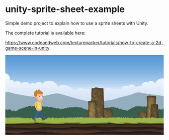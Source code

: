 unity-sprite-sheet-example
==========================

Simple demo project to explain how to use a sprite sheets with Unity.

The complete tutorial is available here:

https://www.codeandweb.com/texturepacker/tutorials/how-to-create-a-2d-game-scene-in-unity

![screenshot](screenshot.png "Screenshot of the demo project")
